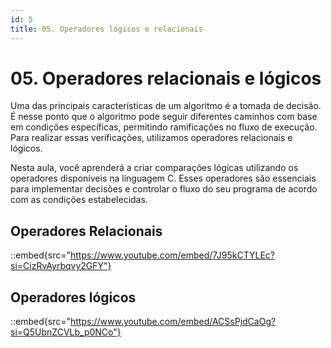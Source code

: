 ```yaml
---
id: 5
title: 05. Operadores lógicos e relacionais
---
```


# 05. Operadores relacionais e lógicos

Uma das principais características de um algoritmo é a tomada de decisão. É nesse ponto que o algoritmo pode seguir diferentes caminhos com base em condições específicas, permitindo ramificações no fluxo de execução. Para realizar essas verificações, utilizamos operadores relacionais e lógicos.

Nesta aula, você aprenderá a criar comparações lógicas utilizando os operadores disponíveis na linguagem C. Esses operadores são essenciais para implementar decisões e controlar o fluxo do seu programa de acordo com as condições estabelecidas.

## Operadores Relacionais

::embed{src="https://www.youtube.com/embed/7J95kCTYLEc?si=CizRvAyrbqvy2GFY"}

## Operadores lógicos

::embed{src="https://www.youtube.com/embed/ACSsPjdCaOg?si=Q5UbnZCVLb_p0NCo"}
